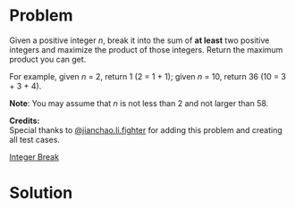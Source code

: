 
# Problem

Given a positive integer _n_, break it into the sum of **at least** two
positive integers and maximize the product of those integers. Return the
maximum product you can get.

For example, given _n_ = 2, return 1 (2 = 1 + 1); given _n_ = 10, return 36
(10 = 3 + 3 + 4).

**Note**: You may assume that _n_ is not less than 2 and not larger than 58. 

**Credits:**  
Special thanks to
[@jianchao.li.fighter](https://leetcode.com/discuss/user/jianchao.li.fighter)
for adding this problem and creating all test cases.



[Integer Break](https://leetcode.com/problems/integer-break)

# Solution



